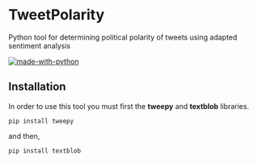 # TweetPolarity
Python tool for determining political polarity of tweets using adapted sentiment analysis

[![made-with-python](https://img.shields.io/badge/Made%20with-Python-orange.svg)](https://www.python.org/)

## Installation

In order to use this tool you must first the __tweepy__ and __textblob__ libraries.
```shell
pip install tweepy
```
and then,

```shell
pip install textblob
```
